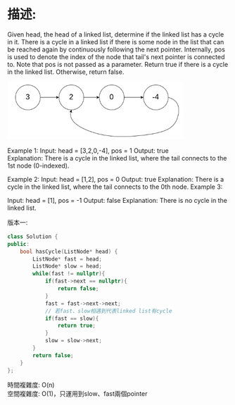# 描述:
Given head, the head of a linked list, determine if the linked list has a cycle in it.
There is a cycle in a linked list if there is some node in the list that can be reached again by continuously following the next pointer. Internally, pos is used to denote the index of the node that tail's next pointer is connected to. Note that pos is not passed as a parameter.
Return true if there is a cycle in the linked list. Otherwise, return false.  

![alt text](image-2.png)    

Example 1:
Input: head = [3,2,0,-4], pos = 1
Output: true  
Explanation: There is a cycle in the linked list, where the tail connects to the 1st node (0-indexed).

Example 2:
Input: head = [1,2], pos = 0
Output: true
Explanation: There is a cycle in the linked list, where the tail connects to the 0th node.
Example 3:

Input: head = [1], pos = -1
Output: false
Explanation: There is no cycle in the linked list.

版本一:
```C++
class Solution {
public:
    bool hasCycle(ListNode* head) {
        ListNode* fast = head;
        ListNode* slow = head;
        while(fast != nullptr){
            if(fast->next == nullptr){
                return false;
            }
            fast = fast->next->next;
            // 若fast、slow相遇到代表linked list有cycle
            if(fast == slow){
                return true;  
            }
            slow = slow->next;    
        }
        return false;
    }
};
```
時間複雜度: O(n)  
空間複雜度: O(1)，只運用到slow、fast兩個pointer
